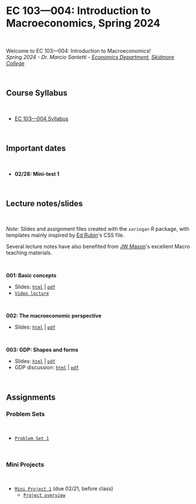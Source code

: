 # EC 103&mdash;004: Introduction to Macroeconomics, Spring 2024

<br>

Welcome to EC 103&mdash;004: Introduction to Macroeconomics!<br>
*Spring 2024 - Dr. Marcio Santetti - [Economics Department](https://www.skidmore.edu/economics/), [Skidmore College](https://www.skidmore.edu/)*

<br>

## Course Syllabus

<br>

  - [EC 103&mdash;004 Syllabus](https://raw.githack.com/marciosantetti/ec103-sp24/main/syllabus/ec103-syllabus-sp24.pdf)


<br>

## Important dates

<br>

- **02/28: Mini-test 1**

<br>

## Lecture notes/slides

<br>

*Note*: Slides and assignment files created with the `xaringan` *R* package, with templates mainly inspired by [Ed Rubin](https://github.com/edrubin)'s CSS file.

Several lecture notes have also benefited from [JW Mason](http://jwmason.org/)'s excellent Macro teaching materials.

<br>

**001: Basic concepts**

  - Slides: [`html`](https://raw.githack.com/marciosantetti/ec103-sp24/main/lectures/001-basic-concepts/001-basic-concepts.html) | [`pdf`](https://raw.githack.com/marciosantetti/ec103-sp24/main/lectures/001-basic-concepts/001-basic-concepts.pdf)
  - [`Video lecture`](https://youtu.be/wfetuuCIa28)

<br>

**002: The macroeconomic perspective**

  - Slides: [`html`](https://raw.githack.com/marciosantetti/ec103-sp24/main/lectures/002-macro-perspective/002-macro-perspective.html) | [`pdf`](https://raw.githack.com/marciosantetti/ec103-sp24/main/lectures/002-macro-perspective/002-macro-perspective.pdf)

<br>

**003: GDP: Shapes and forms**

   - Slides: [`html`](https://raw.githack.com/marciosantetti/ec103-sp24/main/lectures/002-macro-perspective/003-gdp.html) | [`pdf`](https://raw.githack.com/marciosantetti/ec103-sp24/main/lectures/002-macro-perspective/003-gdp.pdf)
   - GDP discussion: [`html`](https://raw.githack.com/marciosantetti/ec103-sp24/main/lectures/002-macro-perspective/003-gdp-discussion.html) | [`pdf`](https://raw.githack.com/marciosantetti/ec103-sp24/main/lectures/002-macro-perspective/003-gdp-discussion.pdf)


<br>

## Assignments

### Problem Sets

<br>

  - [`Problem Set 1`](https://raw.githack.com/marciosantetti/ec103-sp24/main/problem-sets/ps1/ps1-ec103-sp24.pdf)

<br>

### Mini Projects

<br>

  - [`Mini Project 1`](https://raw.githack.com/marciosantetti/ec103-sp24/main/mini-projects/mp1-sp24.pdf) (due 02/21, before class)
      - [`Project overview`](https://youtu.be/8qb5Q0VXXeI)
